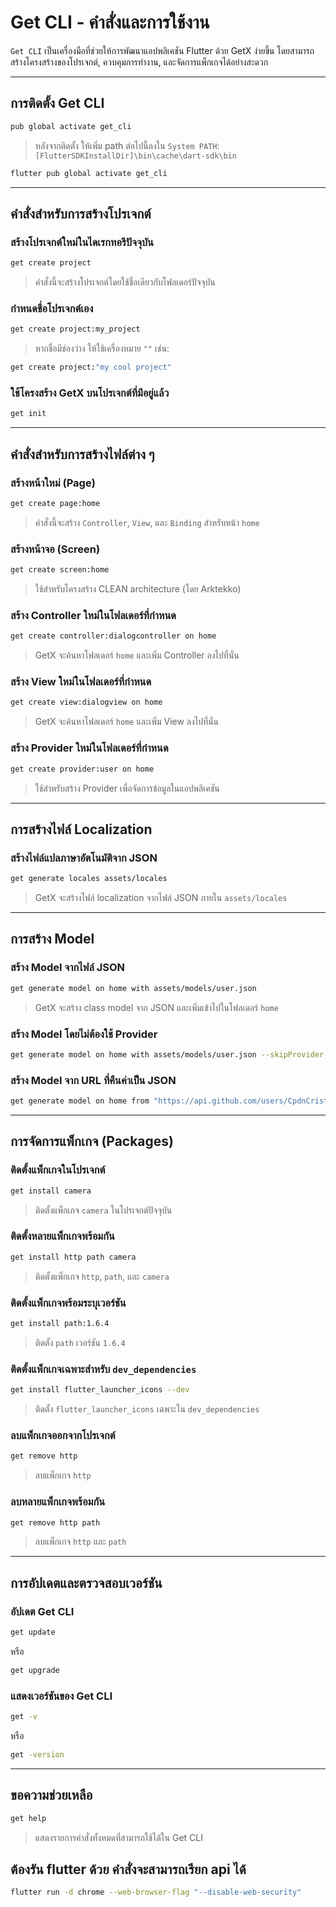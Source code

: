 # Get CLI - คำสั่งและการใช้งาน

`Get CLI` เป็นเครื่องมือที่ช่วยให้การพัฒนาแอปพลิเคชัน Flutter ด้วย GetX ง่ายขึ้น โดยสามารถสร้างโครงสร้างของโปรเจกต์, ควบคุมการทำงาน, และจัดการแพ็กเกจได้อย่างสะดวก

---

## การติดตั้ง Get CLI

```sh
pub global activate get_cli
```

> หลังจากติดตั้ง ให้เพิ่ม path ต่อไปนี้ลงใน `System PATH`:
> `[FlutterSDKInstallDir]\bin\cache\dart-sdk\bin`

```sh
flutter pub global activate get_cli
```

---

## คำสั่งสำหรับการสร้างโปรเจกต์

### สร้างโปรเจกต์ใหม่ในไดเรกทอรีปัจจุบัน
```sh
get create project
```
> คำสั่งนี้จะสร้างโปรเจกต์โดยใช้ชื่อเดียวกับโฟลเดอร์ปัจจุบัน

### กำหนดชื่อโปรเจกต์เอง
```sh
get create project:my_project
```
> หากชื่อมีช่องว่าง ให้ใช้เครื่องหมาย `""` เช่น:
```sh
get create project:"my cool project"
```

### ใช้โครงสร้าง GetX บนโปรเจกต์ที่มีอยู่แล้ว
```sh
get init
```

---

## คำสั่งสำหรับการสร้างไฟล์ต่าง ๆ

### สร้างหน้าใหม่ (Page)
```sh
get create page:home
```
> คำสั่งนี้จะสร้าง `Controller`, `View`, และ `Binding` สำหรับหน้า `home`

### สร้างหน้าจอ (Screen)
```sh
get create screen:home
```
> ใช้สำหรับโครงสร้าง CLEAN architecture (โดย Arktekko)

### สร้าง Controller ใหม่ในโฟลเดอร์ที่กำหนด
```sh
get create controller:dialogcontroller on home
```
> GetX จะค้นหาโฟลเดอร์ `home` และเพิ่ม Controller ลงไปที่นั่น

### สร้าง View ใหม่ในโฟลเดอร์ที่กำหนด
```sh
get create view:dialogview on home
```
> GetX จะค้นหาโฟลเดอร์ `home` และเพิ่ม View ลงไปที่นั่น

### สร้าง Provider ใหม่ในโฟลเดอร์ที่กำหนด
```sh
get create provider:user on home
```
> ใช้สำหรับสร้าง Provider เพื่อจัดการข้อมูลในแอปพลิเคชัน

---

## การสร้างไฟล์ Localization

### สร้างไฟล์แปลภาษาอัตโนมัติจาก JSON
```sh
get generate locales assets/locales
```
> GetX จะสร้างไฟล์ localization จากไฟล์ JSON ภายใน `assets/locales`

---

## การสร้าง Model

### สร้าง Model จากไฟล์ JSON
```sh
get generate model on home with assets/models/user.json
```
> GetX จะสร้าง class model จาก JSON และเพิ่มเข้าไปในโฟลเดอร์ `home`

### สร้าง Model โดยไม่ต้องใช้ Provider
```sh
get generate model on home with assets/models/user.json --skipProvider
```

### สร้าง Model จาก URL ที่คืนค่าเป็น JSON
```sh
get generate model on home from "https://api.github.com/users/CpdnCristiano"
```

---

## การจัดการแพ็กเกจ (Packages)

### ติดตั้งแพ็กเกจในโปรเจกต์
```sh
get install camera
```
> ติดตั้งแพ็กเกจ `camera` ในโปรเจกต์ปัจจุบัน

### ติดตั้งหลายแพ็กเกจพร้อมกัน
```sh
get install http path camera
```
> ติดตั้งแพ็กเกจ `http`, `path`, และ `camera`

### ติดตั้งแพ็กเกจพร้อมระบุเวอร์ชัน
```sh
get install path:1.6.4
```
> ติดตั้ง `path` เวอร์ชัน `1.6.4`

### ติดตั้งแพ็กเกจเฉพาะสำหรับ `dev_dependencies`
```sh
get install flutter_launcher_icons --dev
```
> ติดตั้ง `flutter_launcher_icons` เฉพาะใน `dev_dependencies`

### ลบแพ็กเกจออกจากโปรเจกต์
```sh
get remove http
```
> ลบแพ็กเกจ `http`

### ลบหลายแพ็กเกจพร้อมกัน
```sh
get remove http path
```
> ลบแพ็กเกจ `http` และ `path`

---

## การอัปเดตและตรวจสอบเวอร์ชัน

### อัปเดต Get CLI
```sh
get update
```
หรือ
```sh
get upgrade
```

### แสดงเวอร์ชันของ Get CLI
```sh
get -v
```
หรือ
```sh
get -version
```

---

## ขอความช่วยเหลือ
```sh
get help
```
> แสดงรายการคำสั่งทั้งหมดที่สามารถใช้ได้ใน Get CLI

## ต้องรัน flutter ด้วย คำสั่งจะสามารถเรียก api ได้
```sh
flutter run -d chrome --web-browser-flag "--disable-web-security"
```
